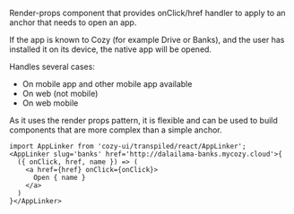 Render-props component that provides onClick/href handler to
apply to an anchor that needs to open an app.

If the app is known to Cozy (for example Drive or Banks), and
the user has installed it on its device, the native app will
be opened.

Handles several cases:

* On mobile app and other mobile app available
* On web (not mobile)
* On web mobile

As it uses the render props pattern, it is flexible and can be used to build components that are more complex than a simple
anchor.

```
import AppLinker from 'cozy-ui/transpiled/react/AppLinker';
<AppLinker slug='banks' href='http://dalailama-banks.mycozy.cloud'>{
  ({ onClick, href, name }) => (
    <a href={href} onClick={onClick}>
      Open { name }
    </a>
  )
}</AppLinker>
```
